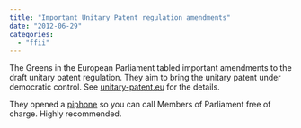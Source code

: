 ```yaml
---
title: "Important Unitary Patent regulation amendments"
date: "2012-06-29"
categories: 
  - "ffii"
---
```


The Greens in the European Parliament tabled important amendments to the draft unitary patent regulation. They aim to bring the unitary patent under democratic control. See [unitary-patent.eu](http://call.unitary-patent.eu/campaign/go/unitary-patent-vote-plenary-ams?setlang=en) for the details.

They opened a [piphone](https://www.unitary-patent.eu/content/voting-recommendations-plenary-amendments) so you can call Members of Parliament free of charge. Highly recommended.
